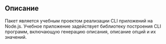 ## Описание

Пакет является учебным проектом реализации CLI приложений на Node.js. Учебное приложение задействует библиотеку построения CLI программ, включающую генерацию описания, описание опций и их значений.

